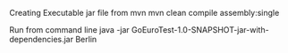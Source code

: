 Creating Executable jar file from mvn
mvn clean compile assembly:single

Run from command line
java -jar GoEuroTest-1.0-SNAPSHOT-jar-with-dependencies.jar Berlin

